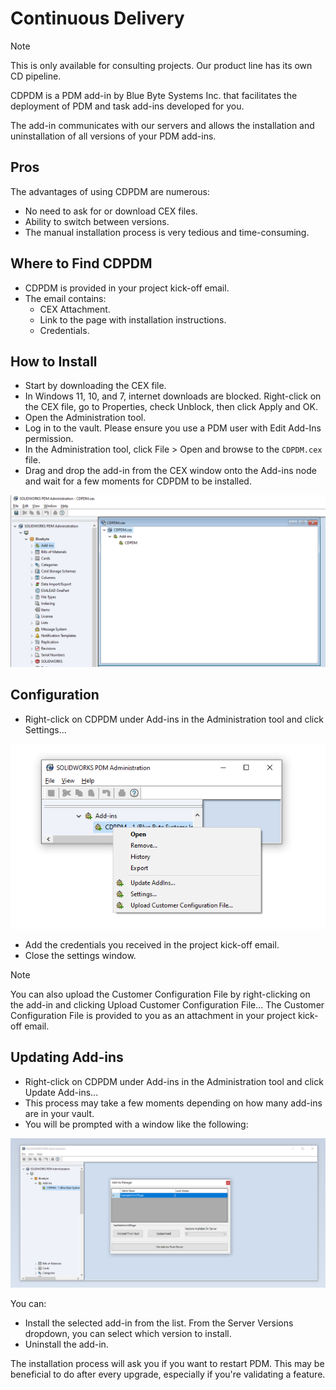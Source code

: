 # Continuous Delivery

>[!NOTE]
> This is only available for consulting projects. Our product line has its own CD pipeline.


CDPDM is a PDM add-in by Blue Byte Systems Inc. that facilitates the deployment of PDM and task add-ins developed for you.

The add-in communicates with our servers and allows the installation and uninstallation of all versions of your PDM add-ins.

## Pros

The advantages of using CDPDM are numerous:

- No need to ask for or download CEX files.
- Ability to switch between versions.
- The manual installation process is very tedious and time-consuming.

## Where to Find CDPDM

- CDPDM is provided in your project kick-off email.
- The email contains:
  - CEX Attachment.
  - Link to the page with installation instructions.
  - Credentials.

## How to Install

- Start by downloading the CEX file.
- In Windows 11, 10, and 7, internet downloads are blocked. Right-click on the CEX file, go to Properties, check Unblock, then click Apply and OK.
- Open the Administration tool.
- Log in to the vault. Please ensure you use a PDM user with Edit Add-Ins permission.
- In the Administration tool, click File > Open and browse to the `CDPDM.cex` file.
- Drag and drop the add-in from the CEX window onto the Add-ins node and wait for a few moments for CDPDM to be installed.

![CDPDM Installation](../images/cdpdm.png)

## Configuration

- Right-click on CDPDM under Add-ins in the Administration tool and click Settings...

![CDPDM Menu](../images/cdpdm_menu.png)

- Add the credentials you received in the project kick-off email.
- Close the settings window.


>[!NOTE]
> You can also upload the Customer Configuration File by right-clicking on the add-in and clicking Upload Customer Configuration File...
> The Customer Configuration File is provided to you as an attachment in your project kick-off email.

## Updating Add-ins

- Right-click on CDPDM under Add-ins in the Administration tool and click Update Add-ins...
- This process may take a few moments depending on how many add-ins are in your vault.
- You will be prompted with a window like the following:

![CDPDM Update](../images/cdpdm_updateaddins.png)

You can:

- Install the selected add-in from the list. From the Server Versions dropdown, you can select which version to install.
- Uninstall the add-in.

The installation process will ask you if you want to restart PDM. This may be beneficial to do after every upgrade, especially if you're validating a feature.
